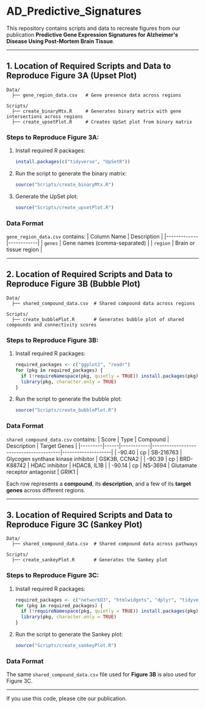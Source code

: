 # AD_Predictive_Signatures

This repository contains scripts and data to recreate figures from our publication **Predictive Gene Expression Signatures for Alzheimer's Disease Using Post-Mortem Brain Tissue**.

---

## 1. Location of Required Scripts and Data to Reproduce **Figure 3A** (Upset Plot)
```
Data/
  ├── gene_region_data.csv   # Gene presence data across regions

Scripts/
  ├── create_binaryMtx.R     # Generates binary matrix with gene intersections across regions
  ├── create_upsetPlot.R     # Creates UpSet plot from binary matrix
```
### Steps to Reproduce Figure 3A:
1. Install required R packages:
   ```r
   install.packages(c("tidyverse", "UpSetR"))
   ```
2. Run the script to generate the binary matrix:
   ```r
   source("Scripts/create_binaryMtx.R")
   ```
3. Generate the UpSet plot:
   ```r
   source("Scripts/create_upsetPlot.R")
   ```

### Data Format
`gene_region_data.csv` contains:
| Column Name | Description |
|-------------|------------|
| `genes`     | Gene names (comma-separated) |
| `region`    | Brain or tissue region |

---

## 2. Location of Required Scripts and Data to Reproduce **Figure 3B** (Bubble Plot)
```
Data/
  ├── shared_compound_data.csv  # Shared compound data across regions

Scripts/
  ├── create_bubblePlot.R       # Generates bubble plot of shared compounds and connectivity scores
```
### Steps to Reproduce Figure 3B:
1. Install required R packages:
   ```r
   required_packages <- c("ggplot2", "readr")
   for (pkg in required_packages) {
     if (!requireNamespace(pkg, quietly = TRUE)) install.packages(pkg)
     library(pkg, character.only = TRUE)
   }
   ```
2. Run the script to generate the bubble plot:
   ```r
   source("Scripts/create_bubblePlot.R")
   ```

### Data Format
`shared_compound_data.csv` contains:
| Score   | Type  | Compound   | Description                            | Target Genes       |
|---------|------|------------|----------------------------------------|--------------------|
| -90.40  | cp   | SB-216763  | Glycogen synthase kinase inhibitor    | GSK3B, CCNA2      |
| -90.39  | cp   | BRD-K88742 | HDAC inhibitor                        | HDAC8, IL1B       |
| -90.14  | cp   | NS-3694    | Glutamate receptor antagonist         | GRIK1             |

Each row represents a **compound**, its **description**, and a few of its **target genes** across different regions.

---

## 3. Location of Required Scripts and Data to Reproduce **Figure 3C** (Sankey Plot)
```
Data/
  ├── shared_compound_data.csv  # Shared compound data across pathways

Scripts/
  ├── create_sankeyPlot.R       # Generates the Sankey plot
```
### Steps to Reproduce Figure 3C:
1. Install required R packages:
   ```r 
   required_packages <- c("networkD3", "htmlwidgets", "dplyr", "tidyverse", "webshot", "jsonlite")
   for (pkg in required_packages) {
     if (!requireNamespace(pkg, quietly = TRUE)) install.packages(pkg)
     library(pkg, character.only = TRUE)
   }
   ```
2. Run the script to generate the Sankey plot:
   ```r
   source("Scripts/create_sankeyPlot.R")
   ```

### Data Format
The same `shared_compound_data.csv` file used for **Figure 3B** is also used for Figure 3C.

---

If you use this code, please cite our publication.
